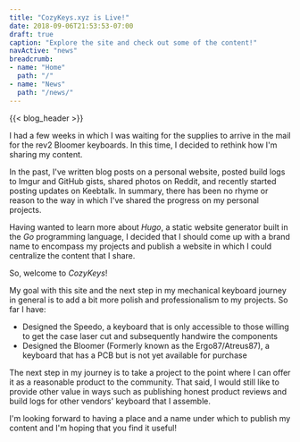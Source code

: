 ```yaml
---
title: "CozyKeys.xyz is Live!"
date: 2018-09-06T21:53:53-07:00
draft: true
caption: "Explore the site and check out some of the content!"
navActive: "news"
breadcrumb:
- name: "Home"
  path: "/"
- name: "News"
  path: "/news/"
---
```


{{< blog_header >}}

I had a few weeks in which I was waiting for the supplies to arrive in the mail
for the rev2 Bloomer keyboards. In this time, I decided to rethink how I'm
sharing my content.

In the past, I've written blog posts on a personal website, posted build logs
to Imgur and GitHub gists, shared photos on Reddit, and recently started
posting updates on Keebtalk. In summary, there has been no rhyme or reason to
the way in which I've shared the progress on my personal projects.

Having wanted to learn more about *Hugo*, a static website generator built in
the *Go* programming language, I decided that I should come up with a brand
name to encompass my projects and publish a website in which I could centralize
the content that I share.

So, welcome to *CozyKeys*!

My goal with this site and the next step in my mechanical keyboard journey in
general is to add a bit more polish and professionalism to my projects. So far
I have:

* Designed the Speedo, a keyboard that is only accessible to those willing to
  get the case laser cut and subsequently handwire the components
* Designed the Bloomer (Formerly known as the Ergo87/Atreus87), a keyboard that
  has a PCB but is not yet available for purchase

The next step in my journey is to take a project to the point where I can offer
it as a reasonable product to the community. That said, I would still like to
provide other value in ways such as publishing honest product reviews and build
logs for other vendors' keyboard that I assemble.

I'm looking forward to having a place and a name under which to publish my
content and I'm hoping that you find it useful!


